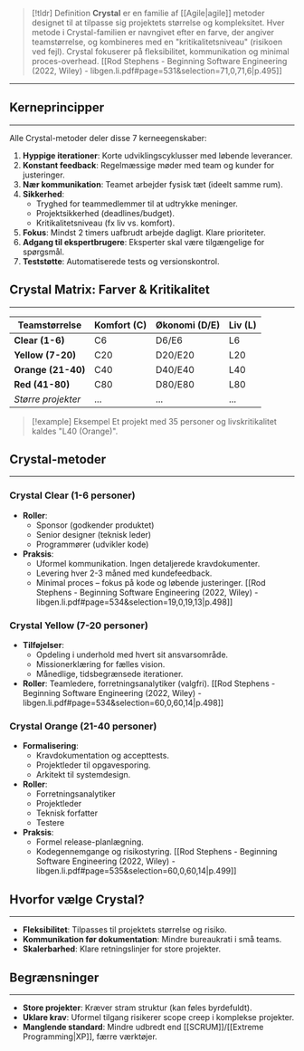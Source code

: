 
>[!tldr] Definition
**Crystal** er en familie af [[Agile|agile]] metoder designet til at tilpasse sig projektets størrelse og kompleksitet. Hver metode i Crystal-familien er navngivet efter en farve, der angiver teamstørrelse, og kombineres med en "kritikalitetsniveau" (risikoen ved fejl). Crystal fokuserer på fleksibilitet, kommunikation og minimal proces-overhead.
[[Rod Stephens - Beginning Software Engineering (2022, Wiley) - libgen.li.pdf#page=531&selection=71,0,71,6|p.495]]

---

## Kerneprincipper
---
Alle Crystal-metoder deler disse 7 kerneegenskaber:
1. **Hyppige iterationer**: Korte udviklingscyklusser med løbende leverancer.
2. **Konstant feedback**: Regelmæssige møder med team og kunder for justeringer.
3. **Nær kommunikation**: Teamet arbejder fysisk tæt (ideelt samme rum).
4. **Sikkerhed**: 
   - Tryghed for teammedlemmer til at udtrykke meninger.
   - Projektsikkerhed (deadlines/budget).
   - Kritikalitetsniveau (fx liv vs. komfort).
5. **Fokus**: Mindst 2 timers uafbrudt arbejde dagligt. Klare prioriteter.
6. **Adgang til ekspertbrugere**: Eksperter skal være tilgængelige for spørgsmål.
7. **Teststøtte**: Automatiserede tests og versionskontrol.


## Crystal Matrix: Farver & Kritikalitet
---

| Teamstørrelse       | Komfort (C) | Økonomi (D/E) | Liv (L)       |
|----------------------|-------------|---------------|---------------|
| **Clear (1-6)**      | C6          | D6/E6         | L6            |
| **Yellow (7-20)**    | C20         | D20/E20       | L20           |
| **Orange (21-40)**   | C40         | D40/E40       | L40           |
| **Red (41-80)**      | C80         | D80/E80       | L80           |
| *Større projekter*   | ...         | ...           | ...           |
>[!example] Eksempel
Et projekt med 35 personer og livskritikalitet kaldes "L40 (Orange)".


## Crystal-metoder
---

### Crystal Clear (1-6 personer)
- **Roller**:
	- Sponsor (godkender produktet)
	- Senior designer (teknisk leder)
	- Programmører (udvikler kode)
- **Praksis**:
	- Uformel kommunikation. Ingen detaljerede kravdokumenter.
	- Levering hver 2-3 måned med kundefeedback.
	- Minimal proces – fokus på kode og løbende justeringer.
[[Rod Stephens - Beginning Software Engineering (2022, Wiley) - libgen.li.pdf#page=534&selection=19,0,19,13|p.498]]
### Crystal Yellow (7-20 personer)
- **Tilføjelser**:
	- Opdeling i underhold med hvert sit ansvarsområde.
	- Missionerklæring for fælles vision.
	- Månedlige, tidsbegrænsede iterationer.
- **Roller**: Teamledere, forretningsanalytiker (valgfri).
[[Rod Stephens - Beginning Software Engineering (2022, Wiley) - libgen.li.pdf#page=534&selection=60,0,60,14|p.498]]
### Crystal Orange (21-40 personer)
- **Formalisering**:
	- Kravdokumentation og accepttests.
	- Projektleder til opgavesporing.
	- Arkitekt til systemdesign.
- **Roller**:
	 - Forretningsanalytiker
	- Projektleder
	- Teknisk forfatter
	- Testere
- **Praksis**:
	- Formel release-planlægning.
	- Kodegennemgange og risikostyring.
[[Rod Stephens - Beginning Software Engineering (2022, Wiley) - libgen.li.pdf#page=535&selection=60,0,60,14|p.499]]

## Hvorfor vælge Crystal?
---
- **Fleksibilitet**: Tilpasses til projektets størrelse og risiko.
- **Kommunikation før dokumentation**: Mindre bureaukrati i små teams.
- **Skalerbarhed**: Klare retningslinjer for store projekter.


## Begrænsninger
---
- **Store projekter**: Kræver stram struktur (kan føles byrdefuldt).
- **Uklare krav**: Uformel tilgang risikerer scope creep i komplekse projekter.
- **Manglende standard**: Mindre udbredt end [[SCRUM]]/[[Extreme Programming|XP]], færre værktøjer.
